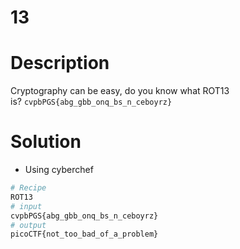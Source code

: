 # 13

# Description
Cryptography can be easy, do you know what ROT13 is? `cvpbPGS{abg_gbb_onq_bs_n_ceboyrz}`
# Solution
-  Using cyberchef 

``` bash
# Recipe
ROT13
# input 
cvpbPGS{abg_gbb_onq_bs_n_ceboyrz}
# output
picoCTF{not_too_bad_of_a_problem}
```

